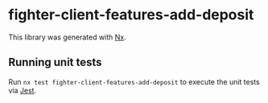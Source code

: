 # fighter-client-features-add-deposit

This library was generated with [Nx](https://nx.dev).

## Running unit tests

Run `nx test fighter-client-features-add-deposit` to execute the unit tests via [Jest](https://jestjs.io).
